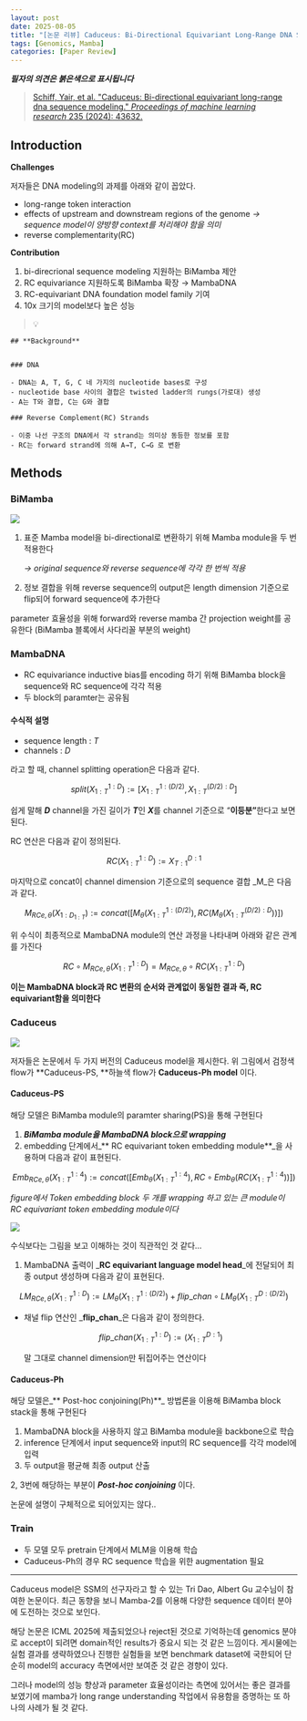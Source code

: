 ```yaml
---
layout: post
date: 2025-08-05
title: "[논문 리뷰] Caduceus: Bi-Directional Equivariant Long-Range DNA Sequence Modeling"
tags: [Genomics, Mamba]
categories: [Paper Review]
---
```


<span class="notion-red">_**필자의 의견은 붉은색으로 표시됩니다**_</span>


> [Schiff, Yair, et al. "Caduceus: Bi-directional equivariant long-range dna sequence modeling." ](https://pmc.ncbi.nlm.nih.gov/articles/PMC12189541/)[_Proceedings of machine learning research_](https://pmc.ncbi.nlm.nih.gov/articles/PMC12189541/)[ 235 (2024): 43632.](https://pmc.ncbi.nlm.nih.gov/articles/PMC12189541/)



## Introduction


**Challenges**


저자들은 DNA modeling의 과제를 아래와 같이 꼽았다.

- long-range token interaction
- effects of upstream and downstream regions of the genome 
_→ sequence model이 양방향 context를 처리해야 함을 의미_
- reverse complementarity(RC)

**Contribution**

1. bi-direcrional sequence modeling 지원하는 BiMamba 제안
1. RC equivariance 지원하도록 BiMamba 확장 → MambaDNA
1. RC-equivariant DNA foundation model family 기여
1. 10x 크기의 model보다 높은 성능

> 💡 


	## **Background**


	### DNA

	- DNA는 A, T, G, C 네 가지의 nucleotide bases로 구성
	- nucleotide base 사이의 결합은 twisted ladder의 rungs(가로대) 생성
	- A는 T와 결합, C는 G와 결합

	### Reverse Complement(RC) Strands

	- 이중 나선 구조의 DNA에서 각 strand는 의미상 동등한 정보를 포함
	- RC는 forward strand에 의해 A→T, C→G 로 변환


## Methods



### BiMamba


![](https://prod-files-secure.s3.us-west-2.amazonaws.com/542b861c-36a8-4051-84e5-8804b6728dba/2c247d59-7815-4980-99f0-8f0d21f445a7/image.png?X-Amz-Algorithm=AWS4-HMAC-SHA256&X-Amz-Content-Sha256=UNSIGNED-PAYLOAD&X-Amz-Credential=ASIAZI2LB466TMWVSJHJ%2F20250912%2Fus-west-2%2Fs3%2Faws4_request&X-Amz-Date=20250912T070117Z&X-Amz-Expires=3600&X-Amz-Security-Token=IQoJb3JpZ2luX2VjEK7%2F%2F%2F%2F%2F%2F%2F%2F%2F%2FwEaCXVzLXdlc3QtMiJGMEQCIFpXNvMm%2FK0%2BoOfSAWJOP2hW%2FzGzlSitqxfGcTUJRDShAiBZViU9Bhx0KOofCEjR1asgh8vQKDU4Tte3JCIaqlifiSr%2FAwgnEAAaDDYzNzQyMzE4MzgwNSIMivXn6W3GGRGhl7OIKtwD52rsY1ps2mbuqBe%2F4Cr9yV1MPF4vgP4RMNSx94VxqBHBXnxvin3xVkZjsWfAU6kENBUcXcRScDfoZttcrDaw0eCGK2y4l2UzVKjJFGHeXR0dlXaAxaJq%2BTVucLpvbw9qdXXVrWw1syicH%2Bbud5RnRkMVbnedEuXBiIocqfg5NDT1NA%2FK6zH7u025WcQwC5YSP51OBfcWtCecvDzugrT3tAsUplZM5i0VCHbAlHPWMIaij9JyFBJGz9WHz7dhqdjRimWH%2Bl3FBVQ%2F7h0nqYwaj7lZ%2FZRv1HR7jCzNcjrMzqs8x%2FWZYlvQ586OO46vmazyO5ACwLncexTDuc2SXs28abS5B5gXZAe1dWp8kiAofhVKSMCvvP6nhrFveyNjuekk5OHIDVdaeELQLL0nAjgWWn%2B4wtgcRl2Dt%2FWF8LxwAMsgxMjFv4ODxAfkYAyDutzb3RKNYZOZKGlFVWz0eXbaS6Ed7wRZ1R4j6tvFmrge7guVA6qxpDMdo9O8rlSkUlSYsDG%2FOVoTY02heLKkkSjBwN5EhF9m3lwTsEbLEp09N%2Bba0qmUxuI3NXrPAmObYt2lmT23Oyh7svadw8yplux3Ft6DZvLagmW3mYkKYIEJ3sNkU9ngeGULR0AxYTMw4OmOxgY6pgEM8D5m101DOhIirfD4RlH3tkUYajLf56iQevbYQ4A2dHX1Y4nzVJdP5QzVyRIi2cnYOma0Jjesa5oYvwfk5b9UwY4i9uV76%2BIrcUYJVaVc76k2TXzUPdTV2AdYy%2BBIDC3t%2FoD%2BXWyKEitFpHVWoT4ozT2b6x%2FGP7ip09fUmM2%2F2i%2F5%2B%2Frpj9OeslJBlCRLqjVeKqfXH66tjJMRDio8VKx1XQBiTapU&X-Amz-Signature=f3ef0f6045f1bb335483bb81841a776b46d8c5ac2f6022fa38eb2b2d9078eb4e&X-Amz-SignedHeaders=host&x-amz-checksum-mode=ENABLED&x-id=GetObject)

1. 표준 Mamba model을 bi-directional로 변환하기 위해 Mamba module을 두 번 적용한다

	_→ original sequence와 reverse sequence에 각각 한 번씩 적용_

1. 정보 결합을 위해 reverse sequence의 output은 length dimension 기준으로 flip되어 forward sequence에 추가한다

parameter 효율성을 위해 forward와 reverse mamba 간 projection weight를 공유한다 (BiMamba 블록에서 사다리꼴 부분의 weight)



### MambaDNA

- RC equivariance inductive bias를 encoding 하기 위해 BiMamba block을 sequence와 RC sequence에 각각 적용
- 두 block의 paramter는 공유됨


#### 수식적 설명

- sequence length : _T_
- channels : _D_

라고 할 때,  channel splitting operation은 다음과 같다.


$$
split(X^{1:D}_{1:T}):=[X^{1:(D/2)}_{1:T},X^{(D/2):D}_{1:T}]
$$


<span class="notion-red">쉽게 말해 </span><span class="notion-red">_**D**_</span><span class="notion-red"> channel을 가진 길이가 </span><span class="notion-red">_**T**_</span><span class="notion-red">인 </span><span class="notion-red">_**X**_</span><span class="notion-red">를 channel 기준으로 “</span><span class="notion-red">**이등분”**</span><span class="notion-red">한다고 보면 된다.</span>


RC 연산은 다음과 같이 정의된다.


$$
RC(X^{1:D}_{1:T}):=X^{D:1}_{T:1}
$$


마지막으로 concat이 channel dimension 기준으로의 sequence 결합 _M_은 다음과 같다.


$$
M_{RCe,\theta}(X_{1:D_{1:T}}):=concat([M_{\theta}(X^{1:(D/2)}_{1:T}),RC(M_{\theta}(X^{(D/2):D}_{1:T}))])
$$


위 수식이 최종적으로 MambaDNA module의 연산 과정을 나타내며 아래와 같은 관계를 가진다


$$
RC\circ M_{RCe,\theta}(X^{1:D}_{1:T}) = M_{RCe,\theta} \circ RC(X^{1:D}_{1:T})
$$


**이는 MambaDNA block과 RC 변환의 순서와 관계없이 동일한 결과 즉, RC equivariant함을 의미한다**



### Caduceus


![](https://prod-files-secure.s3.us-west-2.amazonaws.com/542b861c-36a8-4051-84e5-8804b6728dba/f94a60d7-8145-473b-aef9-7c68d3ec604a/image.png?X-Amz-Algorithm=AWS4-HMAC-SHA256&X-Amz-Content-Sha256=UNSIGNED-PAYLOAD&X-Amz-Credential=ASIAZI2LB466TMWVSJHJ%2F20250912%2Fus-west-2%2Fs3%2Faws4_request&X-Amz-Date=20250912T070117Z&X-Amz-Expires=3600&X-Amz-Security-Token=IQoJb3JpZ2luX2VjEK7%2F%2F%2F%2F%2F%2F%2F%2F%2F%2FwEaCXVzLXdlc3QtMiJGMEQCIFpXNvMm%2FK0%2BoOfSAWJOP2hW%2FzGzlSitqxfGcTUJRDShAiBZViU9Bhx0KOofCEjR1asgh8vQKDU4Tte3JCIaqlifiSr%2FAwgnEAAaDDYzNzQyMzE4MzgwNSIMivXn6W3GGRGhl7OIKtwD52rsY1ps2mbuqBe%2F4Cr9yV1MPF4vgP4RMNSx94VxqBHBXnxvin3xVkZjsWfAU6kENBUcXcRScDfoZttcrDaw0eCGK2y4l2UzVKjJFGHeXR0dlXaAxaJq%2BTVucLpvbw9qdXXVrWw1syicH%2Bbud5RnRkMVbnedEuXBiIocqfg5NDT1NA%2FK6zH7u025WcQwC5YSP51OBfcWtCecvDzugrT3tAsUplZM5i0VCHbAlHPWMIaij9JyFBJGz9WHz7dhqdjRimWH%2Bl3FBVQ%2F7h0nqYwaj7lZ%2FZRv1HR7jCzNcjrMzqs8x%2FWZYlvQ586OO46vmazyO5ACwLncexTDuc2SXs28abS5B5gXZAe1dWp8kiAofhVKSMCvvP6nhrFveyNjuekk5OHIDVdaeELQLL0nAjgWWn%2B4wtgcRl2Dt%2FWF8LxwAMsgxMjFv4ODxAfkYAyDutzb3RKNYZOZKGlFVWz0eXbaS6Ed7wRZ1R4j6tvFmrge7guVA6qxpDMdo9O8rlSkUlSYsDG%2FOVoTY02heLKkkSjBwN5EhF9m3lwTsEbLEp09N%2Bba0qmUxuI3NXrPAmObYt2lmT23Oyh7svadw8yplux3Ft6DZvLagmW3mYkKYIEJ3sNkU9ngeGULR0AxYTMw4OmOxgY6pgEM8D5m101DOhIirfD4RlH3tkUYajLf56iQevbYQ4A2dHX1Y4nzVJdP5QzVyRIi2cnYOma0Jjesa5oYvwfk5b9UwY4i9uV76%2BIrcUYJVaVc76k2TXzUPdTV2AdYy%2BBIDC3t%2FoD%2BXWyKEitFpHVWoT4ozT2b6x%2FGP7ip09fUmM2%2F2i%2F5%2B%2Frpj9OeslJBlCRLqjVeKqfXH66tjJMRDio8VKx1XQBiTapU&X-Amz-Signature=2cb6e4076a8d225fc1bf72a6809ec337bc256670bae988cb5b38f129efd1f754&X-Amz-SignedHeaders=host&x-amz-checksum-mode=ENABLED&x-id=GetObject)


저자들은 논문에서 두 가지 버전의 Caduceus model을 제시한다. 위 그림에서 검정색 flow가 **Caduceus-PS, **하늘색 flow가 **Caduceus-Ph model** 이다.



#### Caduceus-PS


해당 모델은 BiMamba module의 paramter sharing(PS)을 통해 구현된다

1. _**BiMamba module을 MambaDNA block으로 wrapping**_
1. embedding 단계에서_** RC equivariant token embedding module**_을 사용하며 다음과 같이 표현된다.

$$
Emb_{RCe,\theta}(X^{1:4}_{1:T}):=concat([Emb_{\theta}(X^{1:4}_{1:T}),RC \circ Emb_{\theta}(RC(X^{1:4}_{1:T}))])
$$


_figure에서 Token embedding block 두 개를 wrapping 하고 있는 큰 module이 RC equivariant token embedding module이다_


![](https://prod-files-secure.s3.us-west-2.amazonaws.com/542b861c-36a8-4051-84e5-8804b6728dba/b175e4da-71eb-4e91-8c23-a06dabe673c9/image.png?X-Amz-Algorithm=AWS4-HMAC-SHA256&X-Amz-Content-Sha256=UNSIGNED-PAYLOAD&X-Amz-Credential=ASIAZI2LB466TMWVSJHJ%2F20250912%2Fus-west-2%2Fs3%2Faws4_request&X-Amz-Date=20250912T070118Z&X-Amz-Expires=3600&X-Amz-Security-Token=IQoJb3JpZ2luX2VjEK7%2F%2F%2F%2F%2F%2F%2F%2F%2F%2FwEaCXVzLXdlc3QtMiJGMEQCIFpXNvMm%2FK0%2BoOfSAWJOP2hW%2FzGzlSitqxfGcTUJRDShAiBZViU9Bhx0KOofCEjR1asgh8vQKDU4Tte3JCIaqlifiSr%2FAwgnEAAaDDYzNzQyMzE4MzgwNSIMivXn6W3GGRGhl7OIKtwD52rsY1ps2mbuqBe%2F4Cr9yV1MPF4vgP4RMNSx94VxqBHBXnxvin3xVkZjsWfAU6kENBUcXcRScDfoZttcrDaw0eCGK2y4l2UzVKjJFGHeXR0dlXaAxaJq%2BTVucLpvbw9qdXXVrWw1syicH%2Bbud5RnRkMVbnedEuXBiIocqfg5NDT1NA%2FK6zH7u025WcQwC5YSP51OBfcWtCecvDzugrT3tAsUplZM5i0VCHbAlHPWMIaij9JyFBJGz9WHz7dhqdjRimWH%2Bl3FBVQ%2F7h0nqYwaj7lZ%2FZRv1HR7jCzNcjrMzqs8x%2FWZYlvQ586OO46vmazyO5ACwLncexTDuc2SXs28abS5B5gXZAe1dWp8kiAofhVKSMCvvP6nhrFveyNjuekk5OHIDVdaeELQLL0nAjgWWn%2B4wtgcRl2Dt%2FWF8LxwAMsgxMjFv4ODxAfkYAyDutzb3RKNYZOZKGlFVWz0eXbaS6Ed7wRZ1R4j6tvFmrge7guVA6qxpDMdo9O8rlSkUlSYsDG%2FOVoTY02heLKkkSjBwN5EhF9m3lwTsEbLEp09N%2Bba0qmUxuI3NXrPAmObYt2lmT23Oyh7svadw8yplux3Ft6DZvLagmW3mYkKYIEJ3sNkU9ngeGULR0AxYTMw4OmOxgY6pgEM8D5m101DOhIirfD4RlH3tkUYajLf56iQevbYQ4A2dHX1Y4nzVJdP5QzVyRIi2cnYOma0Jjesa5oYvwfk5b9UwY4i9uV76%2BIrcUYJVaVc76k2TXzUPdTV2AdYy%2BBIDC3t%2FoD%2BXWyKEitFpHVWoT4ozT2b6x%2FGP7ip09fUmM2%2F2i%2F5%2B%2Frpj9OeslJBlCRLqjVeKqfXH66tjJMRDio8VKx1XQBiTapU&X-Amz-Signature=2ae2d7d3706b201197de8a4feef47579582809f004ee5891172d05b1de77b774&X-Amz-SignedHeaders=host&x-amz-checksum-mode=ENABLED&x-id=GetObject)


<span class="notion-red">수식보다는 그림을 보고 이해하는 것이 직관적인 것 같다…</span>

1. MambaDNA 출력이 _**RC equivariant language model head**_에 전달되어 최종 output 생성하며 다음과 같이 표현된다.

$$
LM_{RCe,\theta}(X^{1:D}_{1:T}):= LM_{\theta}(X^{1:(D/2)}_{1:T})+flip\_chan\circ LM_{\theta}(X^{D:(D/2)}_{1:T})
$$

- 채널 flip 연산인 _**flip\_chan**_은 다음과 같이 정의한다.

	$$
	flip\_chan(X^{1:D}_{1:T}):=(X^{D:1}_{1:T})
	$$


	말 그대로 channel dimension만 뒤집어주는 연산이다



#### Caduceus-Ph


해당 모델은_** Post-hoc conjoining(Ph)**_ 방법론을 이용해 BiMamba block stack을 통해 구현된다

1. MambaDNA block을 사용하지 않고 BiMamba module을 backbone으로 학습
1. inference 단계에서 input sequence와 input의 RC sequence를 각각 model에 입력
1. 두 output을 평균해 최종 output 산출

2, 3번에 해당하는 부분이 _**Post-hoc conjoining**_ 이다.


<span class="notion-red">논문에 설명이 구체적으로 되어있지는 않다..</span>



### Train

- 두 모델 모두 pretrain 단계에서 MLM을 이용해 학습
- Caduceus-Ph의 경우 RC sequence 학습을 위한 augmentation 필요

---


<span class="notion-red">Caduceus model은 SSM의 선구자라고 할 수 있는 Tri Dao, Albert Gu 교수님이 참여한 논문이다. 최근 동향을 보니 Mamba-2를 이용해 다양한 sequence 데이터 분야에 도전하는 것으로 보인다.</span>


<span class="notion-red">해당 논문은 ICML 2025에 제출되었으나 reject된 것으로 기억하는데 genomics 분야로 accept이 되려면 domain적인 results가 중요시 되는 것 같은 느낌이다. 게시물에는 실험 결과를 생략하였으나 진행한 실험들을 보면 benchmark dataset에 국한되어 단순히 model의 accuracy 측면에서만 보여준 것 같은 경향이 있다.</span>


<span class="notion-red">그러나 model의 성능 향상과 parameter 효율성이라는 측면에 있어서는 좋은 결과를 보였기에 mamba가 long range understanding 작업에서 유용함을 증명하는 또 하나의 사례가 될 것 같다.</span>

